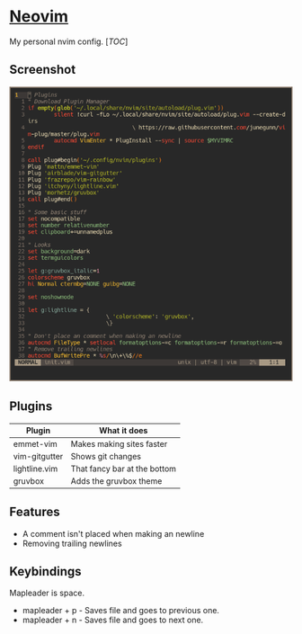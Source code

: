 # [Neovim](https://neovim.io/)
My personal nvim config.
[_TOC_]

## Screenshot
![nvim](../../images/nvim.png)

## Plugins
|Plugin       |What it does                |
|-------------|----------------------------|
|emmet-vim    |Makes making sites faster   |
|vim-gitgutter|Shows git changes           |
|lightline.vim|That fancy bar at the bottom|
|gruvbox      |Adds the gruvbox theme      |

## Features
- A comment isn't placed when making an newline
- Removing trailing newlines

## Keybindings
Mapleader is space.
- mapleader + p - Saves file and goes to previous one.
- mapleader + n - Saves file and goes to next one.
